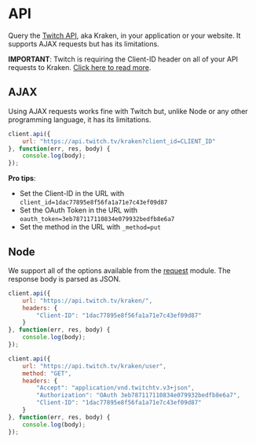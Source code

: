 # API

Query the [Twitch API](https://github.com/justintv/Twitch-API), aka Kraken, in your application or your website. It supports AJAX requests but has its limitations.

**IMPORTANT**: Twitch is requiring the Client-ID header on all of your API requests to Kraken. [Click here to read more](https://blog.twitch.tv/client-id-required-for-kraken-api-calls-afbb8e95f843#.ga3y34pya).

## AJAX

Using AJAX requests works fine with Twitch but, unlike Node or any other programming language, it has its limitations.

~~~ javascript
client.api({
    url: "https://api.twitch.tv/kraken?client_id=CLIENT_ID"
}, function(err, res, body) {
    console.log(body);
});
~~~

**Pro tips**:

- Set the Client-ID in the URL with ``client_id=1dac77895e8f56fa1a71e7c43ef09d87``
- Set the OAuth Token in the URL with ``oauth_token=3eb787117110834e079932bedfb8e6a7``
- Set the method in the URL with ``_method=put``

## Node

We support all of the options available from the [request](https://github.com/request/request#requestoptions-callback) module. The response body is parsed as JSON.

~~~ javascript
client.api({
    url: "https://api.twitch.tv/kraken/",
    headers: {
        "Client-ID": "1dac77895e8f56fa1a71e7c43ef09d87"
    }
}, function(err, res, body) {
    console.log(body);
});
~~~

~~~ javascript
client.api({
    url: "https://api.twitch.tv/kraken/user",
    method: "GET",
    headers: {
        "Accept": "application/vnd.twitchtv.v3+json",
        "Authorization": "OAuth 3eb787117110834e079932bedfb8e6a7",
        "Client-ID": "1dac77895e8f56fa1a71e7c43ef09d87"
    }
}, function(err, res, body) {
    console.log(body);
});
~~~